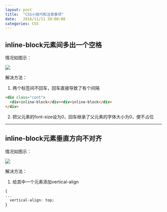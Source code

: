 ```yaml
---
layout: post
title:  "CSS小技巧和注意事项"
date:   2016/11/11 20:00:00
categories: CSS
---
```

## inline-block元素间多出一个空格
情况如图示：

![](../../../../images/post-images/161111/1.png)

解决方法：
  1. 两个标签间不回车，回车直接导致了有个间隔

  ```HTML
  <div class="cont">
    <div>inline-block</div><div>inline-block</div>
  </div>

  ```

  2. 把父元素的font-size设为0，回车继承了父元素的字体大小为0，便不占位

----------------

## inline-block元素垂直方向不对齐
情况如图示：

![](../../../../images/post-images/161111/2.png)

解决方法：
  1. 给其中一个元素添加vertical-align

  ```CSS
  {
  ...
    vertical-align: top;
  }
  ```